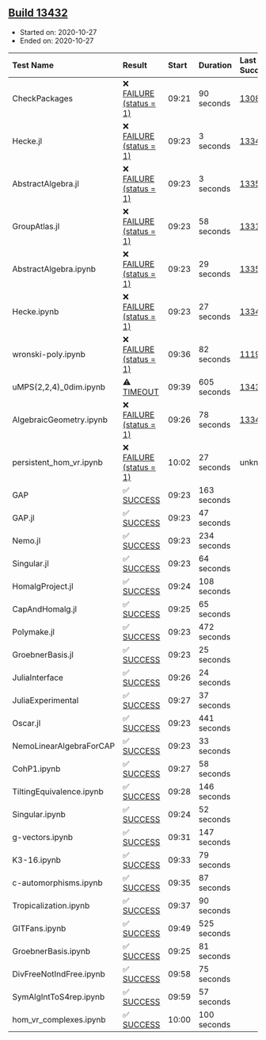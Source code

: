 ## [Build 13432](https://oscarci.mathematik.uni-kl.de/job/oscar/13432/)

* Started on: 2020-10-27
* Ended on: 2020-10-27

| Test Name    | Result | Start | Duration | Last Success | First Failure |
|:-------------|:-------|:------|:---------|:-------------|:--------------|
| CheckPackages | ❌ [FAILURE (status = 1)](https://oscarci.mathematik.uni-kl.de/job/oscar/13432/artifact/logs/build-13432/CheckPackages.log) | 09:21 | 90 seconds | [13085](https://oscarci.mathematik.uni-kl.de/job/oscar/13085/) | [13086](https://oscarci.mathematik.uni-kl.de/job/oscar/13086/) |
| Hecke.jl | ❌ [FAILURE (status = 1)](https://oscarci.mathematik.uni-kl.de/job/oscar/13432/artifact/logs/build-13432/Hecke.jl.log) | 09:23 | 3 seconds | [13341](https://oscarci.mathematik.uni-kl.de/job/oscar/13341/) | [13342](https://oscarci.mathematik.uni-kl.de/job/oscar/13342/) |
| AbstractAlgebra.jl | ❌ [FAILURE (status = 1)](https://oscarci.mathematik.uni-kl.de/job/oscar/13432/artifact/logs/build-13432/AbstractAlgebra.jl.log) | 09:23 | 3 seconds | [13355](https://oscarci.mathematik.uni-kl.de/job/oscar/13355/) | [13356](https://oscarci.mathematik.uni-kl.de/job/oscar/13356/) |
| GroupAtlas.jl | ❌ [FAILURE (status = 1)](https://oscarci.mathematik.uni-kl.de/job/oscar/13432/artifact/logs/build-13432/GroupAtlas.jl.log) | 09:23 | 58 seconds | [13311](https://oscarci.mathematik.uni-kl.de/job/oscar/13311/) | [13312](https://oscarci.mathematik.uni-kl.de/job/oscar/13312/) |
| AbstractAlgebra.ipynb | ❌ [FAILURE (status = 1)](https://oscarci.mathematik.uni-kl.de/job/oscar/13432/artifact/logs/build-13432/AbstractAlgebra.ipynb.log) | 09:23 | 29 seconds | [13355](https://oscarci.mathematik.uni-kl.de/job/oscar/13355/) | [13356](https://oscarci.mathematik.uni-kl.de/job/oscar/13356/) |
| Hecke.ipynb | ❌ [FAILURE (status = 1)](https://oscarci.mathematik.uni-kl.de/job/oscar/13432/artifact/logs/build-13432/Hecke.ipynb.log) | 09:23 | 27 seconds | [13341](https://oscarci.mathematik.uni-kl.de/job/oscar/13341/) | [13342](https://oscarci.mathematik.uni-kl.de/job/oscar/13342/) |
| wronski-poly.ipynb | ❌ [FAILURE (status = 1)](https://oscarci.mathematik.uni-kl.de/job/oscar/13432/artifact/logs/build-13432/wronski-poly.ipynb.log) | 09:36 | 82 seconds | [11192](https://oscarci.mathematik.uni-kl.de/job/oscar/11192/) | [11193](https://oscarci.mathematik.uni-kl.de/job/oscar/11193/) |
| uMPS(2,2,4)_0dim.ipynb | ⚠ [TIMEOUT](https://oscarci.mathematik.uni-kl.de/job/oscar/13432/artifact/logs/build-13432/uMPS-2-2-4-_0dim.ipynb.log) | 09:39 | 605 seconds | [13431](https://oscarci.mathematik.uni-kl.de/job/oscar/13431/) | [13432](https://oscarci.mathematik.uni-kl.de/job/oscar/13432/) |
| AlgebraicGeometry.ipynb | ❌ [FAILURE (status = 1)](https://oscarci.mathematik.uni-kl.de/job/oscar/13432/artifact/logs/build-13432/AlgebraicGeometry.ipynb.log) | 09:26 | 78 seconds | [13341](https://oscarci.mathematik.uni-kl.de/job/oscar/13341/) | [13342](https://oscarci.mathematik.uni-kl.de/job/oscar/13342/) |
| persistent_hom_vr.ipynb | ❌ [FAILURE (status = 1)](https://oscarci.mathematik.uni-kl.de/job/oscar/13432/artifact/logs/build-13432/persistent_hom_vr.ipynb.log) | 10:02 | 27 seconds | unknown | unknown |
| GAP | ✅ [SUCCESS](https://oscarci.mathematik.uni-kl.de/job/oscar/13432/artifact/logs/build-13432/GAP.log) | 09:23 | 163 seconds |  |  |
| GAP.jl | ✅ [SUCCESS](https://oscarci.mathematik.uni-kl.de/job/oscar/13432/artifact/logs/build-13432/GAP.jl.log) | 09:23 | 47 seconds |  |  |
| Nemo.jl | ✅ [SUCCESS](https://oscarci.mathematik.uni-kl.de/job/oscar/13432/artifact/logs/build-13432/Nemo.jl.log) | 09:23 | 234 seconds |  |  |
| Singular.jl | ✅ [SUCCESS](https://oscarci.mathematik.uni-kl.de/job/oscar/13432/artifact/logs/build-13432/Singular.jl.log) | 09:23 | 64 seconds |  |  |
| HomalgProject.jl | ✅ [SUCCESS](https://oscarci.mathematik.uni-kl.de/job/oscar/13432/artifact/logs/build-13432/HomalgProject.jl.log) | 09:24 | 108 seconds |  |  |
| CapAndHomalg.jl | ✅ [SUCCESS](https://oscarci.mathematik.uni-kl.de/job/oscar/13432/artifact/logs/build-13432/CapAndHomalg.jl.log) | 09:25 | 65 seconds |  |  |
| Polymake.jl | ✅ [SUCCESS](https://oscarci.mathematik.uni-kl.de/job/oscar/13432/artifact/logs/build-13432/Polymake.jl.log) | 09:23 | 472 seconds |  |  |
| GroebnerBasis.jl | ✅ [SUCCESS](https://oscarci.mathematik.uni-kl.de/job/oscar/13432/artifact/logs/build-13432/GroebnerBasis.jl.log) | 09:23 | 25 seconds |  |  |
| JuliaInterface | ✅ [SUCCESS](https://oscarci.mathematik.uni-kl.de/job/oscar/13432/artifact/logs/build-13432/JuliaInterface.log) | 09:26 | 24 seconds |  |  |
| JuliaExperimental | ✅ [SUCCESS](https://oscarci.mathematik.uni-kl.de/job/oscar/13432/artifact/logs/build-13432/JuliaExperimental.log) | 09:27 | 37 seconds |  |  |
| Oscar.jl | ✅ [SUCCESS](https://oscarci.mathematik.uni-kl.de/job/oscar/13432/artifact/logs/build-13432/Oscar.jl.log) | 09:23 | 441 seconds |  |  |
| NemoLinearAlgebraForCAP | ✅ [SUCCESS](https://oscarci.mathematik.uni-kl.de/job/oscar/13432/artifact/logs/build-13432/NemoLinearAlgebraForCAP.log) | 09:23 | 33 seconds |  |  |
| CohP1.ipynb | ✅ [SUCCESS](https://oscarci.mathematik.uni-kl.de/job/oscar/13432/artifact/logs/build-13432/CohP1.ipynb.log) | 09:27 | 58 seconds |  |  |
| TiltingEquivalence.ipynb | ✅ [SUCCESS](https://oscarci.mathematik.uni-kl.de/job/oscar/13432/artifact/logs/build-13432/TiltingEquivalence.ipynb.log) | 09:28 | 146 seconds |  |  |
| Singular.ipynb | ✅ [SUCCESS](https://oscarci.mathematik.uni-kl.de/job/oscar/13432/artifact/logs/build-13432/Singular.ipynb.log) | 09:24 | 52 seconds |  |  |
| g-vectors.ipynb | ✅ [SUCCESS](https://oscarci.mathematik.uni-kl.de/job/oscar/13432/artifact/logs/build-13432/g-vectors.ipynb.log) | 09:31 | 147 seconds |  |  |
| K3-16.ipynb | ✅ [SUCCESS](https://oscarci.mathematik.uni-kl.de/job/oscar/13432/artifact/logs/build-13432/K3-16.ipynb.log) | 09:33 | 79 seconds |  |  |
| c-automorphisms.ipynb | ✅ [SUCCESS](https://oscarci.mathematik.uni-kl.de/job/oscar/13432/artifact/logs/build-13432/c-automorphisms.ipynb.log) | 09:35 | 87 seconds |  |  |
| Tropicalization.ipynb | ✅ [SUCCESS](https://oscarci.mathematik.uni-kl.de/job/oscar/13432/artifact/logs/build-13432/Tropicalization.ipynb.log) | 09:37 | 90 seconds |  |  |
| GITFans.ipynb | ✅ [SUCCESS](https://oscarci.mathematik.uni-kl.de/job/oscar/13432/artifact/logs/build-13432/GITFans.ipynb.log) | 09:49 | 525 seconds |  |  |
| GroebnerBasis.ipynb | ✅ [SUCCESS](https://oscarci.mathematik.uni-kl.de/job/oscar/13432/artifact/logs/build-13432/GroebnerBasis.ipynb.log) | 09:25 | 81 seconds |  |  |
| DivFreeNotIndFree.ipynb | ✅ [SUCCESS](https://oscarci.mathematik.uni-kl.de/job/oscar/13432/artifact/logs/build-13432/DivFreeNotIndFree.ipynb.log) | 09:58 | 75 seconds |  |  |
| SymAlgIntToS4rep.ipynb | ✅ [SUCCESS](https://oscarci.mathematik.uni-kl.de/job/oscar/13432/artifact/logs/build-13432/SymAlgIntToS4rep.ipynb.log) | 09:59 | 57 seconds |  |  |
| hom_vr_complexes.ipynb | ✅ [SUCCESS](https://oscarci.mathematik.uni-kl.de/job/oscar/13432/artifact/logs/build-13432/hom_vr_complexes.ipynb.log) | 10:00 | 100 seconds |  |  |
